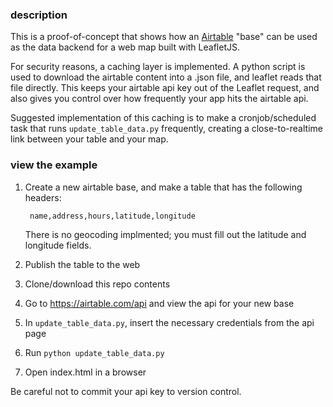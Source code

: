 ### description

This is a proof-of-concept that shows how an [Airtable](https://airtable.com) "base" can be used as the data backend for a web map built with LeafletJS.

For security reasons, a caching layer is implemented. A python script is used to download the airtable content into a .json file, and leaflet reads that file directly. This keeps your airtable api key out of the Leaflet request, and also gives you control over how frequently your app hits the airtable api.

Suggested implementation of this caching is to make a cronjob/scheduled task that runs `update_table_data.py` frequently, creating a close-to-realtime link between your table and your map.

### view the example

1. Create a new airtable base, and make a table that has the following headers:

        name,address,hours,latitude,longitude
    
    There is no geocoding implmented; you must fill out the latitude and longitude fields.
2. Publish the table to the web
2. Clone/download this repo contents
3. Go to https://airtable.com/api and view the api for your new base
3. In `update_table_data.py`, insert the necessary credentials from the api page
4. Run `python update_table_data.py`
5. Open index.html in a browser

Be careful not to commit your api key to version control.

